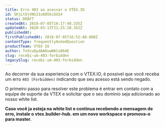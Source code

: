 ```yaml
---
title: Erro 403 ao acessar o VTEX.IO
id: 5KjLtOjVNS2Iu88SkiGUI4
status: DRAFT
createdAt: 2018-07-05T16:17:40.335Z
updatedAt: 2020-03-13T21:25:28.352Z
publishedAt: 
firstPublishedAt: 2018-07-05T16:52:48.800Z
contentType: frequentlyAskedQuestion
productTeam: VTEX IO
author: TnXcuQydAAOuwWACo864E
slug: recebi-um-403-forbidden
legacySlug: recebi-um-403-forbidden
---
```


Ao decorrer da sua experiencia com o VTEX.IO, é possivel que você receba um erro `403 (Forbidden)` indicando que seu acesso está sendo negado. 

O primeiro passo para resolver este problema é entrar em contato com a equipe de suporte da VTEX e solicitar que o seu dominio seja adicionado ao nosso white list.

__Caso você ja esteja na white list e continua recebendo a mensagem de erro, instale o vtex.builder-hub. em um novo workspace e promova-o para master.__
